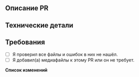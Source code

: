 ## Описание PR
<!-- Что здесь изменяется? -->

## Технические детали
<!-- Описание на что это может повлиять и что изменить. -->

## Требования
<!-- Подтвердите следующее, поставив X в скобках [X]: -->
- [ ] Я проверил все файлы и ошибок в них не нашёл.
- [ ] Я добавил(а) медиафайлы к этому PR или он не требует.
<!-- Вы должны понимать, что несоблюдение вышеуказанного может привести к закрытию вашего PR по усмотрению сопровождающего -->

**Список изменений**
<!-- По желанию, можете добавить авторскую запись в чейнжлог -->
